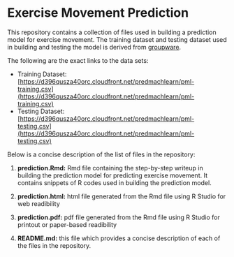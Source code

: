 # Exercise Movement Prediction 
This repository contains a collection of files used in building a prediction model for exercise movement. The training dataset and testing dataset used in building and testing the model is derived from [groupware](http://groupware.les.inf.puc-rio.br/har). 

The following are the exact links to the data sets:

- Training Dataset: [https://d396qusza40orc.cloudfront.net/predmachlearn/pml-training.csv](https://d396qusza40orc.cloudfront.net/predmachlearn/pml-training.csv)
- Testing Dataset: [https://d396qusza40orc.cloudfront.net/predmachlearn/pml-testing.csv](https://d396qusza40orc.cloudfront.net/predmachlearn/pml-testing.csv)

Below is a concise description of the list of files in the repository:

1. **prediction.Rmd:** Rmd file containing the step-by-step writeup in building the prediction model for predicting exercise movement. It contains snippets of R codes used in building the prediction model.

2. **prediction.html:** html file generated from the Rmd file using R Studio for web readibility

3. **prediction.pdf:** pdf file generated from the Rmd file using R Studio for printout or paper-based readibility

3. **README.md:** this file which provides a concise description of each of the files in the repository.